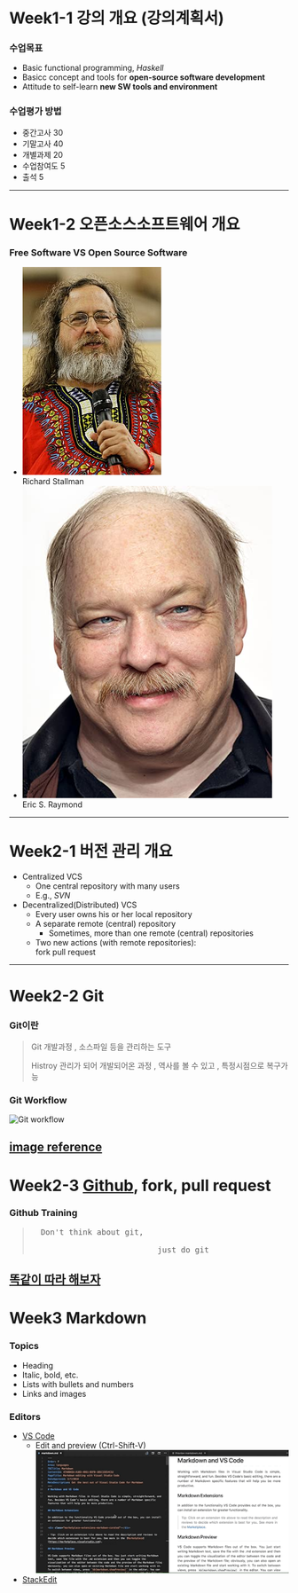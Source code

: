 # Week1-1 강의 개요 (강의계획서)

### 수업목표
* Basic functional programming, _Haskell_
* Basicc concept and tools for **open-source software development**
* Attitude to self-learn **new SW tools and environment**
 
### 수업평가 방법
* 중간고사 30
* 기말고사 40
* 개별과제 20
* 수업참여도 5
* 출석 5
---


# Week1-2 오픈소스소프트웨어 개요

### Free Software VS Open Source Software
* ![Ricahrd Stallman](./Richard_Stallman.jpg)  
Richard Stallman
* ![Eric S. Raymond](./Eric_S_Raymond.jpg)  
Eric S. Raymond
---


# Week2-1 버전 관리 개요

* Centralized VCS
    * One central repository with many users
    * E.g., _SVN_
* Decentralized(Distributed) VCS
    * Every user owns his or her local repository
    * A separate remote (central) repository
        * Sometimes, more than one remote (central) repositories
    * Two new actions (with remote repositories):  
    fork pull request
---


# Week2-2 Git

### Git이란 
> Git 개발과정 , 소스파일 등을 관리하는 도구
>
>Histroy 관리가 되어 개발되어온 과정 , 역사를 볼 수 있고 , 특정시점으로 복구가능

### Git Workflow
![Git workflow](https://techblog.woowahan.com/wp-content/uploads/img/2017-10-30/git-flow_overall_graph.png)

[image reference](https://techblog.woowahan.com/2553/)
---


# Week2-3 [Github], fork, pull request

### Github Training
><pre>  Don't think about git, 
>
>                            just do git </pre>

**[똑같이 따라 해보자](https://github.com/Taeung/git-training)**
---


# Week3     Markdown

### Topics
* Heading
* Italic, bold, etc.  
* Lists with bullets and numbers
* Links and images

### Editors
* [VS Code](https://code.visualstudio.com/docs/languages/markdown)
    *  Edit and preview (Ctrl-Shift-V)  
    ![ctrl-Shift-V](./VS_MD_preview.png)
* [StackEdit](https://stackedit.io)

[Github]: http://github.com
